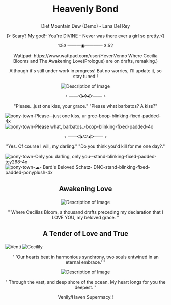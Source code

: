 # <p align="center">Heavenly Bond</p>

<p align="center">Diet Mountain Dew (Demo) - Lana Del Rey</p>

<p align="center"> ▻ Scary? My god!- You're DIVINE - Never was there ever a girl so pretty.◅</p>
<P align="center">1:53 ———◉———— 3:52</P>

<p align="center">Wattpad: https://www.wattpad.com/user/HevenVenno Where Cecilia Blooms and The Awakening Love(Prologue) are on drafts, remaking.)</p>
<p align="center">Although it's still under work in progress! But no worries, I'll update it, so stay tuned!!</p>

<p align="center">
  <img src="https://scontent.fmnl9-4.fna.fbcdn.net/v/t1.15752-9/436335409_1411132619538115_725377535677112990_n.jpg?_nc_cat=106&ccb=1-7&_nc_sid=5f2048&_nc_eui2=AeEq92mWAwHarIpRZwugQFtIvv3kIk0m33K-_eQiTSbfcklsS7cBALvpadZpnC7kYxJfPsdlQHB_Y4i5DOEhEC17&_nc_ohc=2iwLilEaiFoQ7kNvgHgN-d5&_nc_ht=scontent.fmnl9-4.fna&oh=03_Q7cD1QH6WfIQ7FZ_xOfRnJOHUA56Kr1xpA-EC_-iNMMcAFERkA&oe=666C14B6" alt="Description of Image">
</p>

<p align="center">∘ ——◅▸◊◂▻—— ∘</p>

<p align="center">"Please...just one kiss, your grace."                        "Please what barbatos? A kiss?"</p> 

![pony-town-Please--just one kiss, ur grce-boop-blinking-fixed-padded-4x](https://github.com/OurDivineLove/OurDivineLove/assets/153145826/c07e7ece-e27b-4175-b58d-709f78192c1e
) ![pony-town-Please what, barbatos_-boop-blinking-fixed-padded-4x](https://github.com/OurDivineLove/OurDivineLove/assets/153145826/fe69b1cb-729a-4590-9a2b-fcb9dce29c23)


<p align="center">∘ ——◅▸♡◂▻—— ∘</p>

<p align="center">"Yes. Of course I will, my darling." "Do you think you'd kill for me one day?."</p>

![pony-town-Only you darling, only you--stand-blinking-fixed-padded-toy268-4x](https://github.com/UndyingDevotion/UndyingDevotion/assets/153145826/b0a2b07c-2c9c-453b-acfa-8f5059ed0622) ![pony-town-☁- Bard's Beloved Schatz- DNC-stand-blinking-fixed-padded-ponyplush-4x](https://github.com/UndyingDevotion/UndyingDevotion/assets/153145826/39886ef4-2e7b-4162-994b-457a8fd1c5c6)

## <p align="center">Awakening Love</p>
 
<p align="center">
  <img src="https://c10.patreonusercontent.com/4/patreon-media/p/post/93612181/d24ea7bfbc1c4a5ea3298420fc1117ca/eyJ3Ijo2MjB9/1.png?token-time=1712707200&token-hash=1e7lObz_m3z_upxIdALQq0kvlp78hV1BLq4Sh1znMME%3D" alt="Description of Image">
</p>

<p align="center">" Where Cecilias Bloom, a thousand drafts preceding my declaration that I LOVE YOU, my beloved grace. "</p>

## <p align="center">A Tender of Love and True</p>

![Venti](https://github.com/OurDivineLove/OurDivineLove/assets/153145826/5220b398-b7a3-4f48-a002-65350c3d0d0f)                                                                  ![Cecilily](https://github.com/OurDivineLove/OurDivineLove/assets/153145826/4bbb10fc-b6e0-404e-b271-d8095d7ba378)

<p align="center">" 'Our hearts beat in harmonious synchrony, two souls entwined in an eternal embrace.' "</p>

<p align="center"> <img src="https://media.discordapp.net/attachments/1142429037038407743/1223104902805454858/Untitled511_2.png?ex=6618a435&is=66062f35&hm=e9c58fb3b890cec3096c0ca4be6a7d935c1c53233483d8c258efa7a749ae46fe&=&format=webp&quality=lossless&width=420&height=420" alt="Description of Image"> </p>

<p align="center">" Through the vast, and deep shore of the ocean. My heart longs for you the deepest. "</p>

<p align="center">Venily/Haven Supermacy!!</p>
